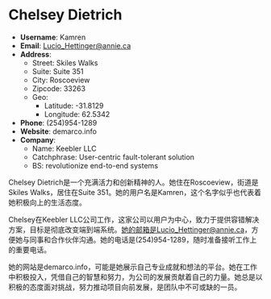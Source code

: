 # Chelsey Dietrich

- **Username**: Kamren
- **Email**: Lucio_Hettinger@annie.ca
- **Address**: 
  - Street: Skiles Walks
  - Suite: Suite 351
  - City: Roscoeview
  - Zipcode: 33263
  - Geo: 
    - Latitude: -31.8129
    - Longitude: 62.5342
- **Phone**: (254)954-1289
- **Website**: demarco.info
- **Company**: 
  - Name: Keebler LLC
  - Catchphrase: User-centric fault-tolerant solution
  - BS: revolutionize end-to-end systems

Chelsey Dietrich是一个充满活力和创新精神的人。她住在Roscoeview，街道是Skiles Walks，居住在Suite 351。她的用户名是Kamren，这个名字似乎也代表着她积极向上的生活态度。

Chelsey在Keebler LLC公司工作，这家公司以用户为中心，致力于提供容错解决方案，目标是彻底改变端到端系统。她的邮箱是Lucio_Hettinger@annie.ca，方便她与同事和合作伙伴沟通。她的电话是(254)954-1289，随时准备接听工作上的重要电话。

她的网站是demarco.info，可能是她展示自己专业成就和想法的平台。她在工作中积极投入，凭借自己的智慧和努力，为公司的发展贡献着自己的力量。她总是以积极的态度面对挑战，努力推动项目向前发展，是团队中不可或缺的一员。
